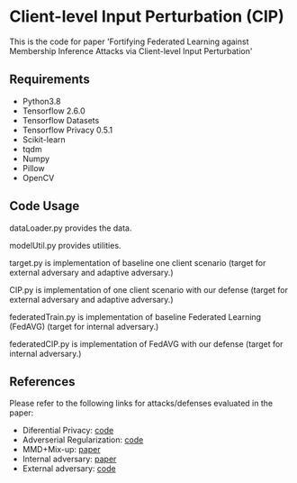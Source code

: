 # Client-level Input Perturbation (CIP)
This is the code for paper 'Fortifying Federated Learning against Membership
Inference Attacks via Client-level Input Perturbation'


## Requirements
+ Python3.8
+ Tensorflow 2.6.0
+ Tensorflow Datasets
+ Tensorflow Privacy 0.5.1
+ Scikit-learn
+ tqdm
+ Numpy
+ Pillow
+ OpenCV

## Code Usage

dataLoader.py provides the data.

modelUtil.py provides utilities.

target.py is implementation of baseline one client scenario (target for external adversary and adaptive adversary.)

CIP.py is implementation of one client scenario with our defense (target for external adversary and adaptive adversary.)

federatedTrain.py is implementation of baseline Federated Learning (FedAVG) (target for internal adversary.)

federatedCIP.py is implementation of FedAVG with our defense (target for internal adversary.)

## References
Please refer to the following links for attacks/defenses evaluated in the paper:
+ Diferential Privacy: [code](https://github.com/tensorflow/privacy)
+ Adverserial Regularization: [code](https://github.com/NNToan-apcs/python-DP-DL)
+ MMD+Mix-up: [paper](https://arxiv.org/pdf/2002.12062.pdf)
+ Internal adversary: [paper](https://arxiv.org/pdf/1812.00910.pdf)
+ External adversary: [code](https://github.com/hyhmia/BlindMI)
